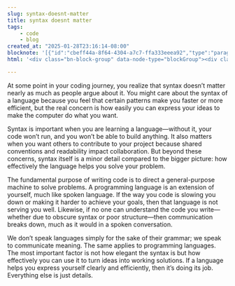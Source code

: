 ```yaml
---
slug: syntax-doesnt-matter
title: syntax doesnt matter
tags:
    - code
    - blog
created_at: "2025-01-28T23:16:14-08:00"
blocknote: '[{"id":"cbeff44a-8f64-4304-a7c7-ffa333eeea92","type":"paragraph","props":{"textColor":"default","backgroundColor":"default","textAlignment":"left"},"content":[{"type":"text","text":"At some point in your coding journey, you realize that syntax doesn’t matter nearly as much as people argue about it. You might care about the syntax of a language because you feel that certain patterns make you faster or more efficient, but the real concern is how easily you can express your ideas to make the computer do what you want.","styles":{}}],"children":[]},{"id":"f7069c68-a16e-4779-aa8d-0e188447837f","type":"paragraph","props":{"textColor":"default","backgroundColor":"default","textAlignment":"left"},"content":[{"type":"text","text":"Syntax is important when you are learning a language—without it, your code won’t run, and you won’t be able to build anything. It also matters when you want others to contribute to your project because shared conventions and readability impact collaboration. But beyond these concerns, syntax itself is a minor detail compared to the bigger picture: how effectively the language helps you solve your problem.","styles":{}}],"children":[]},{"id":"bbd2b3eb-bdf6-4835-9205-ea670429c86d","type":"paragraph","props":{"textColor":"default","backgroundColor":"default","textAlignment":"left"},"content":[{"type":"text","text":"The fundamental purpose of writing code is to direct a general-purpose machine to solve problems. A programming language is an extension of yourself, much like spoken language. If the way you code is slowing you down or making it harder to achieve your goals, then that language is not serving you well. Likewise, if no one can understand the code you write—whether due to obscure syntax or poor structure—then communication breaks down, much as it would in a spoken conversation.","styles":{}}],"children":[]},{"id":"48c1a28e-3def-4600-ae44-04349a9b0d6a","type":"paragraph","props":{"textColor":"default","backgroundColor":"default","textAlignment":"left"},"content":[{"type":"text","text":"We don’t speak languages simply for the sake of their grammar; we speak to communicate meaning. The same applies to programming languages. The most important factor is not how elegant the syntax is but how effectively you can use it to turn ideas into working solutions. If a language helps you express yourself clearly and efficiently, then it’s doing its job. Everything else is just details.","styles":{}}],"children":[]},{"id":"4eaaea36-412b-44cd-8fd8-e2cf0dedab39","type":"paragraph","props":{"textColor":"default","backgroundColor":"default","textAlignment":"left"},"content":[],"children":[]}]'
html: '<div class="bn-block-group" data-node-type="blockGroup"><div class="bn-block-outer" data-node-type="blockOuter" data-id="cbeff44a-8f64-4304-a7c7-ffa333eeea92"><div class="bn-block" data-node-type="blockContainer" data-id="cbeff44a-8f64-4304-a7c7-ffa333eeea92"><div class="bn-block-content" data-content-type="paragraph"><p class="bn-inline-content">At some point in your coding journey, you realize that syntax doesn’t matter nearly as much as people argue about it. You might care about the syntax of a language because you feel that certain patterns make you faster or more efficient, but the real concern is how easily you can express your ideas to make the computer do what you want.</p></div></div></div><div class="bn-block-outer" data-node-type="blockOuter" data-id="f7069c68-a16e-4779-aa8d-0e188447837f"><div class="bn-block" data-node-type="blockContainer" data-id="f7069c68-a16e-4779-aa8d-0e188447837f"><div class="bn-block-content" data-content-type="paragraph"><p class="bn-inline-content">Syntax is important when you are learning a language—without it, your code won’t run, and you won’t be able to build anything. It also matters when you want others to contribute to your project because shared conventions and readability impact collaboration. But beyond these concerns, syntax itself is a minor detail compared to the bigger picture: how effectively the language helps you solve your problem.</p></div></div></div><div class="bn-block-outer" data-node-type="blockOuter" data-id="bbd2b3eb-bdf6-4835-9205-ea670429c86d"><div class="bn-block" data-node-type="blockContainer" data-id="bbd2b3eb-bdf6-4835-9205-ea670429c86d"><div class="bn-block-content" data-content-type="paragraph"><p class="bn-inline-content">The fundamental purpose of writing code is to direct a general-purpose machine to solve problems. A programming language is an extension of yourself, much like spoken language. If the way you code is slowing you down or making it harder to achieve your goals, then that language is not serving you well. Likewise, if no one can understand the code you write—whether due to obscure syntax or poor structure—then communication breaks down, much as it would in a spoken conversation.</p></div></div></div><div class="bn-block-outer" data-node-type="blockOuter" data-id="48c1a28e-3def-4600-ae44-04349a9b0d6a"><div class="bn-block" data-node-type="blockContainer" data-id="48c1a28e-3def-4600-ae44-04349a9b0d6a"><div class="bn-block-content" data-content-type="paragraph"><p class="bn-inline-content">We don’t speak languages simply for the sake of their grammar; we speak to communicate meaning. The same applies to programming languages. The most important factor is not how elegant the syntax is but how effectively you can use it to turn ideas into working solutions. If a language helps you express yourself clearly and efficiently, then it’s doing its job. Everything else is just details.</p></div></div></div><div class="bn-block-outer" data-node-type="blockOuter" data-id="4eaaea36-412b-44cd-8fd8-e2cf0dedab39"><div class="bn-block" data-node-type="blockContainer" data-id="4eaaea36-412b-44cd-8fd8-e2cf0dedab39"><div class="bn-block-content" data-content-type="paragraph"><p class="bn-inline-content"></p></div></div></div></div>'

---
```

At some point in your coding journey, you realize that syntax doesn’t matter nearly as much as people argue about it. You might care about the syntax of a language because you feel that certain patterns make you faster or more efficient, but the real concern is how easily you can express your ideas to make the computer do what you want.

Syntax is important when you are learning a language—without it, your code won’t run, and you won’t be able to build anything. It also matters when you want others to contribute to your project because shared conventions and readability impact collaboration. But beyond these concerns, syntax itself is a minor detail compared to the bigger picture: how effectively the language helps you solve your problem.

The fundamental purpose of writing code is to direct a general-purpose machine to solve problems. A programming language is an extension of yourself, much like spoken language. If the way you code is slowing you down or making it harder to achieve your goals, then that language is not serving you well. Likewise, if no one can understand the code you write—whether due to obscure syntax or poor structure—then communication breaks down, much as it would in a spoken conversation.

We don’t speak languages simply for the sake of their grammar; we speak to communicate meaning. The same applies to programming languages. The most important factor is not how elegant the syntax is but how effectively you can use it to turn ideas into working solutions. If a language helps you express yourself clearly and efficiently, then it’s doing its job. Everything else is just details.
